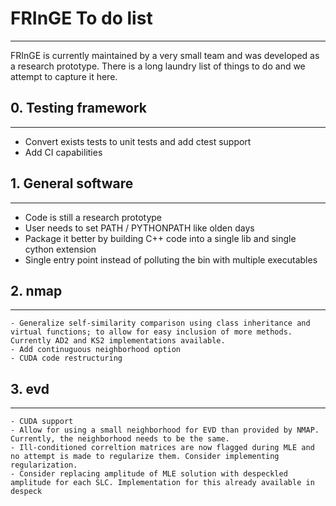 # FRInGE To do list
-----

FRInGE is currently maintained by a very small team and was developed as a research prototype. There is a long laundry list of things to do and we attempt to capture it here. 

## 0. Testing framework
----

   - Convert exists tests to unit tests and add ctest support
   - Add CI capabilities


## 1. General software
-----

   - Code is still a research prototype
   - User needs to set PATH / PYTHONPATH like olden days
   - Package it better by building C++ code into a single lib and single cython extension
   - Single entry point instead of polluting the bin with multiple executables


## 2. nmap
-----

    - Generalize self-similarity comparison using class inheritance and virtual functions; to allow for easy inclusion of more methods. Currently AD2 and KS2 implementations available.
    - Add continuguous neighborhood option
    - CUDA code restructuring


## 3. evd
-----

    - CUDA support
    - Allow for using a small neighborhood for EVD than provided by NMAP. Currently, the neighborhood needs to be the same.
    - Ill-conditioned correltion matrices are now flagged during MLE and no attempt is made to regularize them. Consider implementing regularization.
    - Consider replacing amplitude of MLE solution with despeckled amplitude for each SLC. Implementation for this already available in despeck

